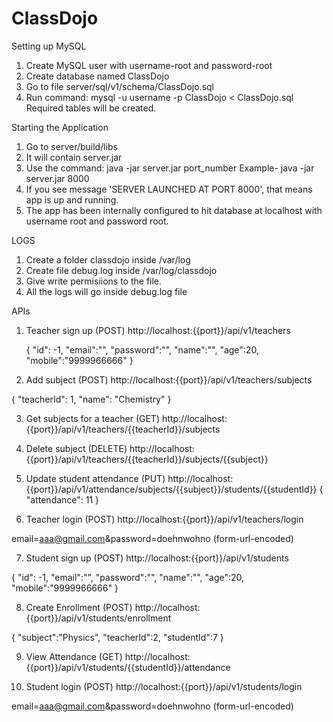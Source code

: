 # ClassDojo

Setting up MySQL 
1. Create MySQL user with username-root and password-root
2. Create database named ClassDojo
3. Go to file server/sql/v1/schema/ClassDojo.sql
4. Run command: mysql -u username -p ClassDojo < ClassDojo.sql
  Required tables will be created.
  

Starting the Application

1. Go to server/build/libs
2. It will contain server.jar
3. Use the command: java -jar server.jar port_number
   Example- java -jar server.jar 8000
4. If you see message 'SERVER LAUNCHED AT PORT 8000', that means app is up and running.
5. The app has been internally configured to hit database at localhost with username root and password root.

LOGS

1. Create a folder classdojo inside /var/log
2. Create file debug.log inside /var/log/classdojo
3. Give write permisiions to the file.
4. All the logs will go inside debug.log file


APIs

1. Teacher sign up (POST)
   http://localhost:{{port}}/api/v1/teachers
   
     {
        "id": -1,
        "email":"",
        "password":"",
        "name":"",
        "age":20,
        "mobile":"9999966666"
      }
      
2. Add subject (POST)
  http://localhost:{{port}}/api/v1/teachers/subjects
  
  {
      "teacherId": 1,
      "name": "Chemistry"
  }
  
3. Get subjects for a teacher (GET)
  http://localhost:{{port}}/api/v1/teachers/{{teacherId}}/subjects
  
4. Delete subject (DELETE)
  http://localhost:{{port}}/api/v1/teachers/{{teacherId}}/subjects/{{subject}}
  
5. Update student attendance (PUT)
  http://localhost:{{port}}/api/v1/attendance/subjects/{{subject}}/students/{{studentId}}
  {
      "attendance": 11
  }
  
6. Teacher login (POST)
  http://localhost:{{port}}/api/v1/teachers/login
  
 email=aaa@gmail.com&password=doehnwohno     (form-url-encoded)
 
 
7. Student sign up (POST)
  http://localhost:{{port}}/api/v1/students
  
  {
      "id": -1,
      "email":"",
      "password":"",
      "name":"",
      "age":20,
      "mobile":"9999966666"
    }
    
8. Create Enrollment (POST)
  http://localhost:{{port}}/api/v1/students/enrollment
  
  {
    "subject":"Physics",
    "teacherId":2,
    "studentId":7
  }
  
9. View Attendance (GET)
  http://localhost:{{port}}/api/v1/students/{{studentId}}/attendance
  
10. Student login (POST)
  http://localhost:{{port}}/api/v1/students/login
  
 email=aaa@gmail.com&password=doehnwohno     (form-url-encoded)
